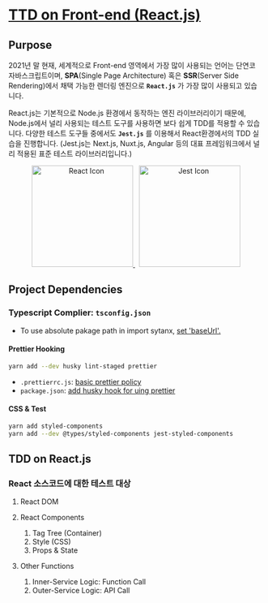 # [TTD on Front-end (React.js)](https://github.com/SPONGE-JL/CrashLab-CleanCode/wiki/Chapter-09.-Unit-Tests-Part.2-TDD-on-Front-end-(React.js))

## Purpose

2021년 말 현재, 세계적으로 Front-end 영역에서 가장 많이 사용되는 언어는 단연코 자바스크립트이며,
**SPA**(Single Page Architecture) 혹은 **SSR**(Server Side Rendering)에서 채택 가능한 렌더링 엔진으로
**`React.js`** 가 가장 많이 사용되고 있습니다.

React.js는 기본적으로 Node.js 환경에서 동작하는 엔진 라이브러리이기 때문에, Node.js에서 널리 사용되는 테스트 도구를 사용하면 보다 쉽게 TDD를 적용할 수 있습니다.
다양한 테스트 도구들 중에서도 **`Jest.js`** 를 이용해서 React환경에서의 TDD 실습을 진행합니다.
(Jest.js는 Next.js, Nuxt.js, Angular 등의 대표 프레임워크에서 널리 적용된 표준 테스트 라이브러리입니다.)

<p align="center">
  <a target="_blank" href="https://reactjs.org/">
    <img alt="React Icon" height="200" src="https://reactjs.org/logo-og.png">
  </a>
  &nbsp;
  <a target="_blank" href="https://jestjs.io/">
    <img alt="Jest Icon" height="200" src="https://jestjs.io/img/opengraph.png">
  </a>
</p>

## Project Dependencies

### Typescript Complier: `tsconfig.json`

- To use absolute pakage path in import sytanx, [set 'baseUrl'.](./tsconfig.json#L3)

#### Prettier Hooking

```bash
yarn add --dev husky lint-staged prettier
```

- `.prettierrc.js`: [basic prettier policy](./.prettierrc.js)
- `package.json`: [add husky hook for uing prettier](./package.json#L5-#L14)

#### CSS & Test

```bash
yarn add styled-components
yarn add --dev @types/styled-components jest-styled-components
```

## TDD on React.js

### React 소스코드에 대한 테스트 대상

1. React DOM

2. React Components
   1. Tag Tree (Container)
   2. Style (CSS)
   3. Props & State

3. Other Functions
   1. Inner-Service Logic: Function Call
   2. Outer-Service Logic: API Call
